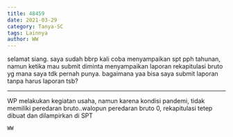 ```yaml
---
title: 48459
date: 2021-03-29
category: Tanya-SC
tags: Lainnya
author: WW
---
```


selamat siang. saya sudah bbrp kali coba menyampaikan spt pph tahunan, namun ketika mau submit diminta menyampaikan laporan rekapitulasi bruto yg mana saya tdk pernah punya. bagaimana yaa bisa saya submit laporan tanpa harus laporan tsb?

---

WP melakukan kegiatan usaha, namun karena kondisi pandemi, tidak memiliki peredaran bruto..walopun peredaran bruto 0, rekapitulasi tetep dibuat dan dilampirkan di SPT

`WW`
